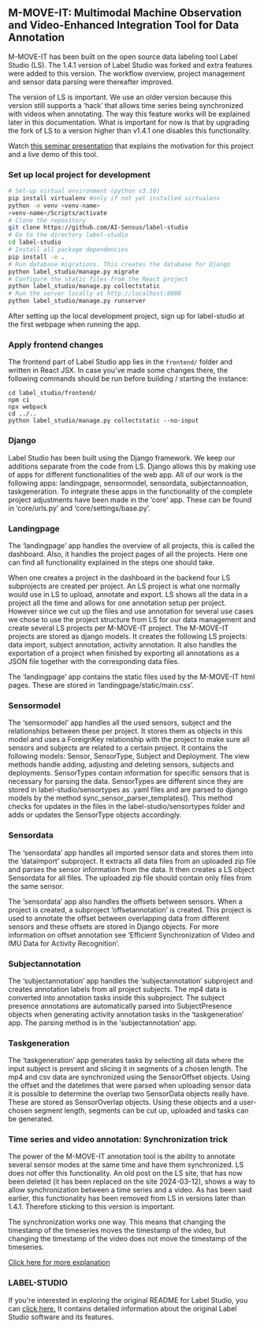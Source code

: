 ## M-MOVE-IT: Multimodal Machine Observation and Video-Enhanced Integration Tool for Data Annotation

M-MOVE-IT has been built on the open source data labeling tool Label Studio (LS). The 1.4.1 version of Label Studio was forked and extra features were added to this version. The workflow overview, project management and sensor data parsing were thereafter improved.

The version of LS is important. We use an older version because this version still supports a ‘hack’ that allows time series being synchronized with videos when annotating. The way this feature works will be explained later in this documentation. What is important for now is that by upgrading the fork of LS to a version higher than v1.4.1 one disables this functionality.

Watch [this seminar presentation](https://www.youtube.com/watch?v=b4Jyy0eGvug&ab_channel=JacobKamminga) that explains the motivation for this project and a live demo of this tool.

### Set up local project for development
```bash
# Set-up virtual environment (python v3.10)
pip install virtualenv #only if not yet installed virtualenv
python -m venv <venv-name>
<venv-name>/Scripts/activate
# Clone the repository
git clone https://github.com/AI-Sensus/label-studio
# Go to the directory label-studio
cd label-studio
# Install all package dependencies
pip install -e .
# Run database migrations. This creates the database for Django
python label_studio/manage.py migrate
# Configure the static files from the React project
python label_studio/manage.py collectstatic
# Run the server locally at http://localhost:8080
python label_studio/manage.py runserver
```
After setting up the local development project, sign up for label-studio at the first webpage when running the app.

### Apply frontend changes

The frontend part of Label Studio app lies in the `frontend/` folder and written in React JSX. In case you've made some changes there, the following commands should be run before building / starting the instance:

```
cd label_studio/frontend/
npm ci
npx webpack
cd ../..
python label_studio/manage.py collectstatic --no-input
```

### Django
Label Studio has been built using the Django framework. We keep our additions separate from the code from LS. Django allows this by making use of apps for different functionalities of the web app. All of our work is the following apps: landingpage, sensormodel, sensordata, subjectannoation, taskgeneration. To integrate these apps in the functionality of the complete project adjustments have been made in the ‘core’ app. These can be found in ‘core/urls.py’ and ‘core/settings/base.py’.

### Landingpage
The ‘landingpage’ app handles the overview of all projects, this is called the dashboard. Also, it handles the project pages of all the projects. Here one can find all functionality explained in the steps one should take.

When one creates a project in the dashboard in the backend four LS subprojects are created per project. An LS project is what one normally would use in LS to upload, annotate and export. LS shows all the data in a project all the time and allows for one annotation setup per project. However since we cut up the files and use annotation for several use cases we chose to use the project structure from LS for our data management and create several LS projects per M-MOVE-IT project. The M-MOVE-IT projects are stored as django models. It creates the following LS projects: data import, subject annotation, activity  annotation. It also handles the exportation of a project when finished by exporting all annotations as a JSON file together with the corresponding data files. 

The ‘landingpage’ app contains the static files used by the M-MOVE-IT html pages. These are stored in ‘landingpage/static/main.css’.

### Sensormodel
The ‘sensormodel’ app handles all the used sensors, subject and the relationships between these per project. It stores them as objects in this model and uses a ForeignKey relationship with the project to make sure all sensors and subjects are related to a certain project. It contains the following models: Sensor, SensorType, Subject and Deployment. The view methods handle adding, adjusting and deleting sensors, subjects and deployments. SensorTypes contain information for specific sensors that is necessary for parsing the data. SensorTypes are different since they are stored in label-studio/sensortypes as .yaml files and are parsed to django models by the method sync_sensor_parser_templates(). This method checks for updates in the files in the label-studio/sensortypes folder and adds or updates the SensorType objects accordingly.

### Sensordata
The ‘sensordata’ app handles all imported sensor data and stores them into the ‘dataimport’ subproject. It extracts all data files from an uploaded zip file and parses the sensor information from the data. It then creates a LS object Sensordata for all files. The uploaded zip file should contain only files from the same sensor.

The ‘sensordata’ app also handles the offsets between sensors. When a project is created, a subproject ‘offsetannotation’ is created. This project is used to annotate the offset between overlapping data from different sensors and these offsets are stored in Django objects. For more information on offset annotation see ‘Efficient Synchronization of Video and IMU Data for Activity Recognition’.

### Subjectannotation
The ‘subjectannotation’ app handles the ‘subjectannotation’ subproject and creates annotation labels from all project subjects. The mp4 data is converted into annotation tasks inside this subproject. The subject presence annotations are automatically parsed into SubjectPresence objects when generating activity annotation tasks in the ‘taskgeneration’ app. The parsing method is in the ‘subjectannotation’ app. 

### Taskgeneration
The ‘taskgeneration’ app generates tasks by selecting all data where the input subject is present and slicing it in segments of a chosen length. The mp4 and csv data are synchronized using the SensorOffset objects. Using the offset and the datetimes that were parsed when uploading sensor data it is possible to determine the overlap two SensorData objects really have. These are stored as SensorOverlap objects. Using these objects and a user-chosen segment length, segments can be cut up, uploaded and tasks can be generated. 

### Time series and video annotation: Synchronization trick
The power of the M-MOVE-IT annotation tool is the ability to annotate several sensor modes at the same time and have them synchronized. LS does not offer this functionality. An old post on the LS site, that has now been deleted (it has been replaced on the site 2024-03-12), shows a way to allow synchronization between a time series and a video. As has been said earlier, this functionality has been removed from LS in versions later than 1.4.1. Therefore sticking to this version is important. 

The synchronization works one way. This means that changing the timestamp of the timeseries moves the timestamp of the video, but changing the timestamp of the video does not move the timestamp of the timeseries.

[Click here for more explanation](https://labelstud.io/guide/ts+video.html)

### LABEL-STUDIO
If you're interested in exploring the original README for Label Studio, you can [click here.](LABEL-STUDIO.md) It contains detailed information about the original Label Studio software and its features.
